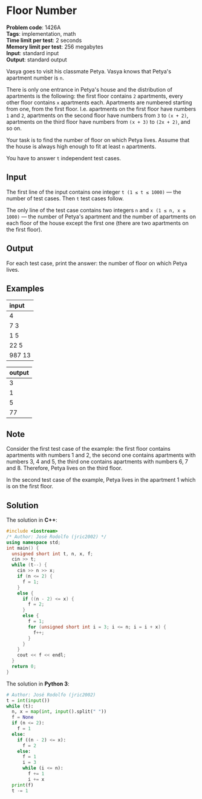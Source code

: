 # Floor Number
**Problem code**: 1426A  
**Tags**: implementation, math  
**Time limit per test**: 2 seconds  
**Memory limit per test**: 256 megabytes  
**Input**: standard input  
**Output**: standard output  

Vasya goes to visit his classmate Petya. Vasya knows that Petya's apartment number is `n`.

There is only one entrance in Petya's house and the distribution of apartments is the following: the first floor contains `2` apartments, every other floor contains `x` apartments each. Apartments are numbered starting from one, from the first floor. I.e. apartments on the first floor have numbers `1` and `2`, apartments on the second floor have numbers from `3` to `(x + 2)`, apartments on the third floor have numbers from `(x + 3)` to `(2x + 2)`, and so on.

Your task is to find the number of floor on which Petya lives. Assume that the house is always high enough to fit at least `n` apartments.

You have to answer `t` independent test cases.

## Input
The first line of the input contains one integer `t (1 ≤ t ≤ 1000)` — the number of test cases. Then `t` test cases follow.

The only line of the test case contains two integers `n` and `x (1 ≤ n, x ≤ 1000)` — the number of Petya's apartment and the number of apartments on each floor of the house except the first one (there are two apartments on the first floor).

## Output
For each test case, print the answer: the number of floor on which Petya lives.

## Examples
| input |
| :--- |
| 4 |
| 7 3 |
| 1 5 |
| 22 5 |
| 987 13 |

| output |
| :--- |
| 3 |
| 1 |
| 5 |
| 77 |

## Note
Consider the first test case of the example: the first floor contains apartments with numbers 1 and 2, the second one contains apartments with numbers 3, 4 and 5, the third one contains apartments with numbers 6, 7 and 8. Therefore, Petya lives on the third floor.

In the second test case of the example, Petya lives in the apartment 1 which is on the first floor.

## Solution
The solution in **C++**:
```cpp
#include <iostream>
/* Author: José Rodolfo (jric2002) */
using namespace std;
int main() {
  unsigned short int t, n, x, f;
  cin >> t;
  while (t--) {
    cin >> n >> x;
    if (n <= 2) {
      f = 1;
    }
    else {
      if ((n - 2) <= x) {
        f = 2;
      }
      else {
        f = 1;
        for (unsigned short int i = 3; i <= n; i = i + x) {
          f++;
        }
      }
    }
    cout << f << endl;
  }
  return 0;
}
```

The solution in **Python 3**:
```python
# Author: José Rodolfo (jric2002)
t = int(input())
while (t):
  n, x = map(int, input().split(" "))
  f = None
  if (n <= 2):
    f = 1
  else:
    if ((n - 2) <= x):
      f = 2
    else:
      f = 1
      i = 3
      while (i <= n):
        f += 1
        i += x
  print(f)
  t -= 1
```